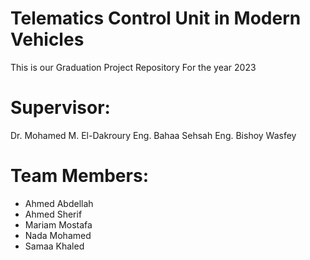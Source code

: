# Telematics Control Unit in Modern Vehicles
This is our Graduation Project Repository For the year 2023

# Supervisor:
Dr. Mohamed M. El-Dakroury
Eng. Bahaa Sehsah
Eng. Bishoy Wasfey

# Team Members:
- Ahmed Abdellah
- Ahmed Sherif
- Mariam Mostafa
- Nada Mohamed
- Samaa Khaled

